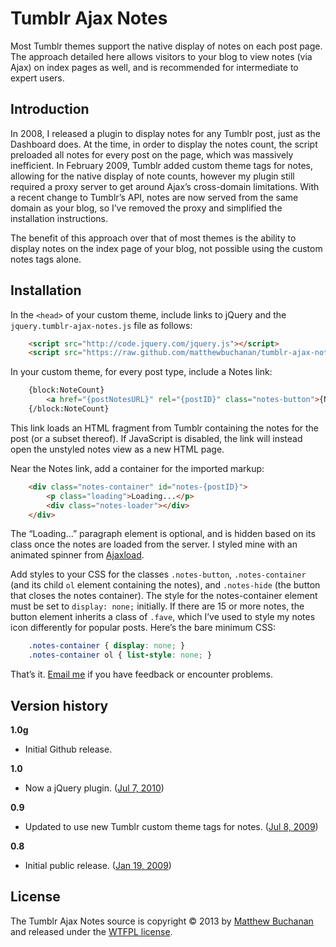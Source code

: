 Tumblr Ajax Notes
=================

Most Tumblr themes support the native display of notes on each post page. The approach detailed here allows visitors to your blog to view notes (via Ajax) on index pages as well, and is recommended for intermediate to expert users.

## Introduction

In 2008, I released a plugin to display notes for any Tumblr post, just as the Dashboard does. At the time, in order to display the notes count, the script preloaded all notes for every post on the page, which was massively inefficient. In February 2009, Tumblr added custom theme tags for notes, allowing for the native display of note counts, however my plugin still required a proxy server to get around Ajax’s cross-domain limitations. With a recent change to Tumblr’s API, notes are now served from the same domain as your blog, so I’ve removed the proxy and simplified the installation instructions.

The benefit of this approach over that of most themes is the ability to display notes on the index page of your blog, not possible using the custom notes tags alone.

## Installation

In the `<head>` of your custom theme, include links to jQuery and the `jquery.tumblr-ajax-notes.js` file as follows:

```html
	<script src="http://code.jquery.com/jquery.js"></script>
	<script src="https://raw.github.com/matthewbuchanan/tumblr-ajax-notes/master/jquery.tumblr-ajax-notes.js"></script>
```

In your custom theme, for every post type, include a Notes link:

```html
	{block:NoteCount}
	    <a href="{postNotesURL}" rel="{postID}" class="notes-button">{NoteCountWithLabel}</a>
	{/block:NoteCount}
```

This link loads an HTML fragment from Tumblr containing the notes for the post (or a subset thereof). If JavaScript is disabled, the link will instead open the unstyled notes view as a new HTML page.

Near the Notes link, add a container for the imported markup:

```html
	<div class="notes-container" id="notes-{postID}">
	    <p class="loading">Loading...</p>
	    <div class="notes-loader"></div>
	</div>
```

The “Loading…” paragraph element is optional, and is hidden based on its class once the notes are loaded from the server. I styled mine with an animated spinner from [Ajaxload](http://ajaxload.info).

Add styles to your CSS for the classes `.notes-button`, `.notes-container` (and its child `ol` element containing the notes), and `.notes-hide` (the button that closes the notes container). The style for the notes-container element must be set to `display: none;` initially. If there are 15 or more notes, the button element inherits a class of `.fave`, which I’ve used to style my notes icon differently for popular posts. Here’s the bare minimum CSS:

```css
	.notes-container { display: none; }
	.notes-container ol { list-style: none; }
```

That’s it. [Email me](http://mattbu.ch) if you have feedback or encounter problems.

## Version history

**1.0g**
- Initial Github release.

**1.0**
- Now a jQuery plugin. ([Jul 7, 2010](http://matthewbuchanan.name/tumblr/ajax-notes/))

**0.9**
- Updated to use new Tumblr custom theme tags for notes. ([Jul 8, 2009](http://matthewbuchanan.name/137565830/))

**0.8**
- Initial public release. ([Jan 19, 2009](http://matthewbuchanan.name/71515023/))

## License

The Tumblr Ajax Notes source is copyright © 2013 by [Matthew Buchanan](http://matthewbuchanan.name) and released under the [WTFPL license](http://sam.zoy.org/wtfpl/).